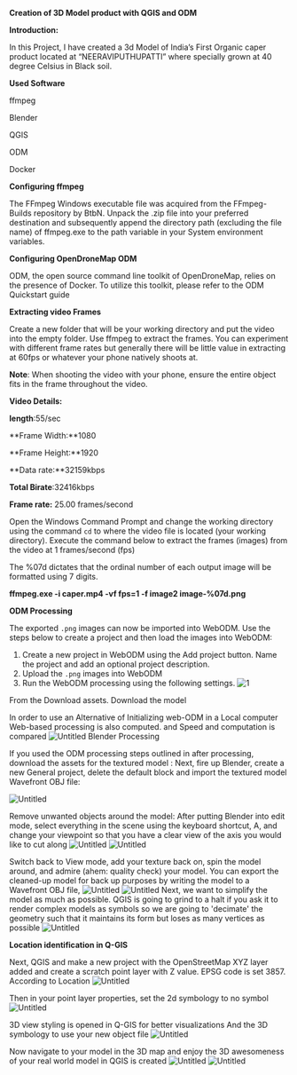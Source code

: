 **Creation of 3D Model product with QGIS and ODM**  

**Introduction:**

In this Project, I have created a 3d Model of India’s First Organic caper product located at “NEERAVIPUTHUPATTI” where specially grown at 40 degree Celsius in Black soil. 

**Used Software** 

ffmpeg

Blender 

QGIS

ODM 

Docker

**Configuring ffmpeg**

The FFmpeg Windows executable file was acquired from the FFmpeg-Builds repository by BtbN. Unpack the .zip file into your preferred destination and subsequently append the directory path (excluding the file name) of ffmpeg.exe to the path variable in your System environment variables.

**Configuring OpenDroneMap ODM**

ODM, the open source command line toolkit of OpenDroneMap, relies on the presence of Docker. To utilize this toolkit, please refer to the ODM Quickstart guide

**Extracting video Frames** 

Create a new folder that will be your working directory  and put the video into the empty folder. Use ffmpeg to extract the  frames. You can experiment with different frame rates but generally  there will be little value in extracting at 60fps or whatever your phone  natively shoots at.

**Note**: When shooting the video with your phone, ensure the entire object fits in the frame throughout the video.

**Video Details:**

**length**:55/sec

**Frame Width:**1080

**Frame Height:**1920

**Data rate:**32159kbps

**Total Birate**:32416kbps

**Frame rate:** 25.00 frames/second

Open the Windows Command Prompt and change the working directory using the command `cd` to where the video file is located (your working directory). Execute  the command below to extract the frames (images) from the video at 1  frames/second (fps)

The %07d dictates that the ordinal number of each output image will be formatted using 7 digits.

**ffmpeg.exe -i caper.mp4 -vf fps=1 -f image2 image-%07d.png**

**ODM Processing**

The exported `.png` images can now be imported into WebODM. Use the steps below to create a project and then load the images into WebODM:

1. Create a new project in WebODM using the Add project button. Name the project and add an optional project description.
2. Upload the `.png`  images into WebODM
3. Run the WebODM processing using the following settings.
![1](https://github.com/naren-7117/3d/assets/128035374/ea0dc4ca-1d27-4566-b1cb-31b49064c472)

From the Download assets. Download the model 

In order to use an Alternative of Initializing web-ODM in a Local computer Web-based processing is also computed. and Speed and computation is compared
![Untitled](https://s3-us-west-2.amazonaws.com/secure.notion-static.com/9f324e60-44de-4b0b-993a-13c399601d91/Untitled.png)
Blender Processing

If you used the ODM processing steps outlined in after processing, download the assets for the textured model :
Next, fire up Blender, create a new General project, delete the default block and import the textured model Wavefront OBJ file:

![Untitled](https://s3-us-west-2.amazonaws.com/secure.notion-static.com/d19d9034-93ed-487f-ac88-88443ae63a58/Untitled.png)

Remove unwanted objects around the model: After putting Blender into edit mode, select everything in the scene using the keyboard shortcut, A, and change your viewpoint so that you have a clear view of the axis you would like to cut along
![Untitled](https://s3-us-west-2.amazonaws.com/secure.notion-static.com/f7d6a513-3104-4be5-a688-c0dda600bb5b/Untitled.png)
![Untitled](https://s3-us-west-2.amazonaws.com/secure.notion-static.com/b2875f85-92ba-40d2-b3e0-5638308032b1/Untitled.png)

Switch back to View mode, add your texture back on, spin the model around, and admire (ahem: quality check) your model. You can export the cleaned-up model for back up purposes by writing the model to a Wavefront OBJ file,
![Untitled](https://s3-us-west-2.amazonaws.com/secure.notion-static.com/e93dd633-f091-437e-bdef-db3c9a6264e0/Untitled.png)
![Untitled](https://s3-us-west-2.amazonaws.com/secure.notion-static.com/d3295146-71b5-43b4-a2e7-ddc12aed8f49/Untitled.png)
Next, we want to simplify the model as much as possible. QGIS is going to grind to a halt if you ask it to render complex models as symbols so we are going to 'decimate' the geometry such that it maintains its form but loses as many vertices as possible
![Untitled](https://s3-us-west-2.amazonaws.com/secure.notion-static.com/ac8e0b68-f738-4c2b-b3ff-dbadf1ac3607/Untitled.png)

**Location identification in Q-GIS** 

Next, QGIS and make a new project with the OpenStreetMap XYZ layer added and create a scratch point layer with Z value. EPSG code is set 3857. According to Location
![Untitled](https://s3-us-west-2.amazonaws.com/secure.notion-static.com/42318261-9361-4ea6-9dfc-9d28c3a6f38a/Untitled.png)

Then in your point layer properties, set the 2d symbology to no symbol
![Untitled](https://s3-us-west-2.amazonaws.com/secure.notion-static.com/945b1f12-9ed6-45ec-a0fa-06961afd1bd7/Untitled.png)

3D view styling is opened in Q-GIS for better visualizations  And the 3D symbology to use your new object file
![Untitled](https://s3-us-west-2.amazonaws.com/secure.notion-static.com/846d2bb4-da82-4b73-a4ac-cb909bc9079d/Untitled.png)

Now navigate to your model in the 3D map and enjoy the 3D awesomeness of your real world model in QGIS is created 
![Untitled](https://s3-us-west-2.amazonaws.com/secure.notion-static.com/6ca78018-e631-4e2a-a773-82a9a4559981/Untitled.png)
![Untitled](https://s3-us-west-2.amazonaws.com/secure.notion-static.com/1b79e83a-c166-4283-9b53-e3a28f527256/Untitled.png)
